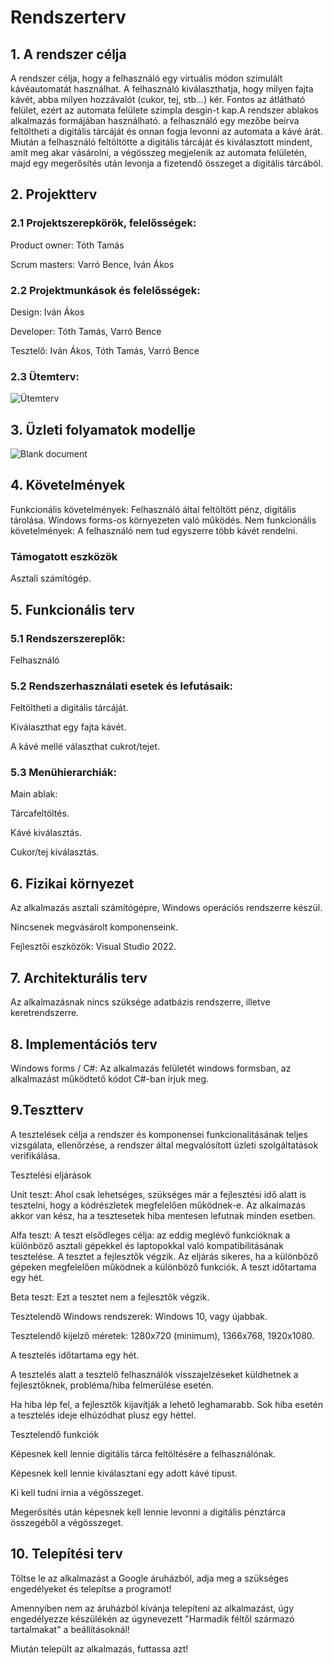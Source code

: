 
# Rendszerterv
## 1. A rendszer célja
A rendszer célja, hogy a felhasználó egy virtuális módon szimulált kávéautomatát használhat. A felhasználó kiválaszthatja, hogy milyen fajta kávét, abba milyen hozzávalót (cukor, tej, stb…) kér. Fontos az átlátható felület, ezért az automata felülete szimpla desgin-t kap.A rendszer ablakos alkalmazás formájában használható. a felhasználó egy mezőbe beírva feltöltheti a digitális tárcáját és onnan fogja levonni az automata a kávé árát. Miután a felhasználó feltöltötte a digitális tárcáját és kiválasztott mindent, amit meg akar vásárolni, a végösszeg megjelenik az automata felületén, majd egy megerősítés után levonja a fizetendő összeget a digitális tárcából.
## 2. Projektterv
### 2.1 Projektszerepkörök, felelősségek:
Product owner: Tóth Tamás

Scrum masters: Varró Bence, Iván Ákos
### 2.2 Projektmunkások és felelősségek:
Design: Iván Ákos

Developer: Tóth Tamás, Varró Bence

Tesztelő: Iván Ákos, Tóth Tamás, Varró Bence
### 2.3 Ütemterv:
![Ütemterv](https://user-images.githubusercontent.com/78543866/193145052-71ea9ab4-3964-4d29-8778-5d478561096c.PNG)
## 3. Üzleti folyamatok modellje
![Blank document](https://user-images.githubusercontent.com/78543866/193145603-2fa70d27-21b5-4322-a144-9bfaac7884a4.jpeg)
## 4. Követelmények
Funkcionális követelmények:
Felhasználó által feltöltött pénz, digitális tárolása.
Windows forms-os környezeten való működés.
Nem funkcionális követelmények:
A felhasználó nem tud egyszerre több kávét rendelni.
### Támogatott eszközök
Asztali számítógép.
## 5. Funkcionális terv
### 5.1 Rendszerszereplők:
Felhasználó
### 5.2 Rendszerhasználati esetek és lefutásaik:
Feltöltheti a digitális tárcáját.

Kiválaszthat egy fajta kávét.

A kávé mellé választhat cukrot/tejet.
### 5.3 Menühierarchiák:
Main ablak:

Tárcafeltöltés.

Kávé kiválasztás.

Cukor/tej kiválasztás.

## 6. Fizikai környezet
Az alkalmazás asztali számítógépre, Windows operációs rendszerre készül.

Nincsenek megvásárolt komponenseink.

Fejlesztői eszközök:
Visual Studio 2022.
## 7. Architekturális terv
Az alkalmazásnak nincs szüksége adatbázis rendszerre, illetve keretrendszerre.
## 8. Implementációs terv
Windows forms / C#: Az alkalmazás felületét windows formsban, az alkalmazást működtető kódot C#-ban írjuk meg.
## 9.Tesztterv
A tesztelések célja a rendszer és komponensei funkcionalitásának teljes vizsgálata, ellenőrzése, a rendszer által megvalósított üzleti szolgáltatások verifikálása.

Tesztelési eljárások

Unit teszt: Ahol csak lehetséges, szükséges már a fejlesztési idő alatt is tesztelni, hogy a kódrészletek megfelelően működnek-e. Az alkalmazás akkor van kész, ha a tesztesetek hiba mentesen lefutnak minden esetben.

Alfa teszt: A teszt elsődleges célja: az eddig meglévő funkcióknak a különböző asztali gépekkel és laptopokkal való kompatibilitásának tesztelése. A tesztet a fejlesztők végzik. Az eljárás sikeres, ha a különböző gépeken megfelelően működnek a különböző funkciók. A teszt időtartama egy hét.

Beta teszt: Ezt a tesztet nem a fejlesztők végzik.

Tesztelendő Windows rendszerek: Windows 10, vagy újabbak.

Tesztelendő kijelző méretek: 1280x720 (minimum), 1366x768, 1920x1080.

A tesztelés időtartama egy hét.

A tesztelés alatt a tesztelő felhasználók visszajelzéseket küldhetnek a fejlesztőknek, probléma/hiba felmerülése esetén.

Ha hiba lép fel, a fejlesztők kijavítják a lehető leghamarabb. Sok hiba esetén a tesztelés ideje elhúzódhat plusz egy héttel.

Tesztelendő funkciók

Képesnek kell lennie digitális tárca feltöltésére a felhasználónak.

Képesnek kell lennie kiválasztani egy adott kávé típust.

Ki kell tudni írnia a végösszeget.

Megerősítés után képesnek kell lennie levonni a digitális pénztárca összegéből a végösszeget.

## 10. Telepítési terv

Töltse le az alkalmazást a Google áruházból, adja meg a szükséges engedélyeket és telepítse a programot!

Amennyiben nem az áruházból kívánja telepíteni az alkalmazást, úgy engedélyezze készülékén az úgynevezett "Harmadik féltől származó tartalmakat" a beállításoknál!

Miután települt az alkalmazás, futtassa azt!
